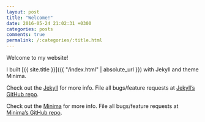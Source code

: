 ```yaml
---
layout: post
title: "Welcome!"
date: 2016-05-24 21:02:31 +0300
categories: posts
comments: true
permalink: /:categories/:title.html
---
```


Welcome to my website!

I built [{{ site.title }}]({{ "/index.html" | absolute_url }}) with Jekyll and theme Minima.

Check out the [Jekyll][jekyll] for more info. File all bugs/feature requests at [Jekyll’s GitHub repo][jekyll-gh].

Check out the [Minima][minima] for more info. File all bugs/feature requests at [Minima’s GitHub repo][minima-gh].

[jekyll]: https://jekyllrb.com
[jekyll-gh]: https://github.com/jekyll/jekyll

[minima]: https://jekyll.github.io/minima
[minima-gh]: https://github.com/jekyll/minima
